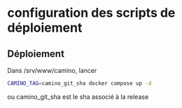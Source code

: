 # configuration des scripts de déploiement

## Déploiement

Dans /srv/www/camino, lancer

```bash
CAMINO_TAG=camino_git_sha docker compose up -d
```

ou camino_git_sha est le sha associé à la release
